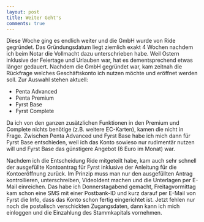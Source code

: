 ```yaml
---
layout: post
title: Weiter Geht's
comments: true
---
```

<p>
Diese Woche ging es endlich weiter und die GmbH wurde von Ride gegründet. 
Das Gründungsdatum liegt ziemlich exakt 4 Wochen nachdem ich beim Notar die Vollmacht dazu unterschrieben habe.
Weil Ostern inklusive der Feiertage und Urlauben war, hat es dementsprechend etwas länger gedauert.
Nachdem die GmbH gegründet war, kam zeitnah die Rückfrage welches Geschäftskonto ich nutzen möchte und eröffnet werden soll.
Zur Auswahl stehen aktuell:
</p>

* Penta Advanced
* Penta Premium
* Fyrst Base
* Fyrst Complete
<p>
Da ich von den ganzen zusätzlichen Funktionen in den Premium und Complete nichts benötige (z.B. weitere EC-Karten), kamen die nicht in Frage.
Zwischen Penta Advanced und Fyrst Base habe ich mich dann für Fyrst Base entschieden, weil ich das Konto sowieso nur rudimentär nutzen will und Fyrst Base das
günstigere Angebot (6 Euro im Monat) war.
</p>
<p>
Nachdem ich die Entscheidung Ride mitgeteilt habe, kam auch sehr schnell der ausgefüllte Kontoantrag für Fyrst inklusive der Anleitung für die Kontoeröffnung zurück.
Im Prinzip muss man nur den ausgefüllten Antrag kontrollieren, unterschreiben, VideoIdent machen und die Unterlagen per E-Mail einreichen. 
Das habe ich Donnerstagabend gemacht, Freitagvormittag kam schon eine SMS mit einer Postbank-ID und kurz darauf per E-Mail von Fyrst die Info, dass das Konto schon fertig eingerichtet ist.
Jetzt fehlen nur noch die postalisch verschickten Zugangsdaten, dann kann ich mich einloggen und die Einzahlung des Stammkapitals vornehmen.
</p>
